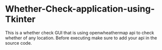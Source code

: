 # Whether-Check-application-using-Tkinter
This is a whether check GUI that is using openwheathermap api to check whether of any location.
Before executing make sure to add your api in the source code.
